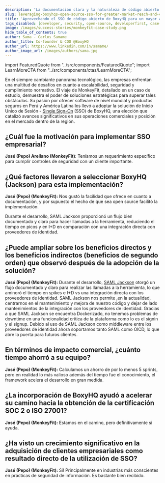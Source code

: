 ```yaml
---
description: 'La documentación clara y la naturaleza de código abierto hicieron de BoxyHQ (SAML Jackson) la opción SSO perfecta para MonkeyFit. Lea el estudio de caso.'
slug: leveraging-boxyhqs-open-source-sso-for-greater-market-reach-and-compliance-monkeyfit-es
title: 'Aprovechando el SSO de código abierto de BoxyHQ para un mayor alcance y cumplimiento del mercado: MonkeyFit'
tags_disabled: [developer, security, open-source, developerfirst, case-study]
image: /images/success-stories/monkeyfit-case-study.png
hide_table_of_contents: true
author: Sama - Carlos Samame
author_title: Co-founder & COO @BoxyHQ
author_url: https://www.linkedin.com/in/samame/
author_image_url: /images/authors/sama.jpg
---
```


import FeaturedQuote from "../src/components/FeaturedQuote";
import LearnMoreCTA from "../src/components/ctas/LearnMoreCTA";

En el siempre cambiante panorama tecnológico, las empresas enfrentan una multitud de desafíos en cuanto a escalabilidad, seguridad y cumplimiento normativo. El viaje de MonkeyFit, detallado en un caso de estudio, demuestra el poder de soluciones estratégicas para superar tales obstáculos. Su pasión por ofrecer software de nivel mundial y productos seguros en Perú y América Latina los llevó a adoptar la solución de Inicio Unico de Sesión - [Single Sign-On](/enterprise-sso) (SSO) de BoxyHQ, una elección que catalizó avances significativos en sus operaciones comerciales y posición en el mercado dentro de la región.

<LearnMoreCTA label="Read the interview in English" newWindow={false} url="/blog/leveraging-boxyhqs-open-source-sso-for-greater-market-reach-and-compliance-monkeyfit" />

## ¿Cuál fue la motivación para implementar SSO empresarial?

**José (Pepo) Arellano (MonkeyFit):** Teníamos un requerimiento específico para cumplir controles de seguridad con un cliente importante.

## ¿Qué factores llevaron a seleccionar BoxyHQ (Jackson) para esta implementación?

**José (Pepo) (MonkeyFit):** Nos gustó la facilidad que ofrece en cuanto a documentación, y por supuesto el hecho de que sea open source facilitó la implementación.

<FeaturedQuote personName="José (Pepo) Arellano" personRole="CEO & Cofundador - MonkeyFit" pictureSrc="/images/success-stories/jose-pepo-arellano-monkeyfit">
 Durante el desarrollo, SAML Jackson proporcionó un flujo bien documentado y claro para hacer llamadas a la herramienta, reduciendo el tiempo en picos y en I+D en comparación con una integración directa con proveedores de identidad.
</FeaturedQuote>

## ¿Puede ampliar sobre los beneficios directos y los beneficios indirectos (beneficios de segundo orden) que observó después de la adopción de la solución?

**José (Pepo) (MonkeyFit):** Durante el desarrollo, [SAML Jackson](https://github.com/boxyhq/jackson) otorgó un flujo documentado y claro para realizar las llamadas a la herramienta, lo que aminoró el tiempo en spikes e I+D vs una integración directa con los proveedores de identidad. SAML Jackson nos permite ,en la actualidad, centrarnos en el mantenimiento y mejora de nuestro código y dejar de lado mantenimientos de la integración con los proveedores de identidad. Gracias a que SAML Jackson se encuentra Dockerizado, no tenemos problemas de downtime en una funcionalidad critica de la plataforma como lo es el signin y el signup. Debido al uso de SAML Jackson como middleware entre los proveedores de identidad ahora soportamos tanto SAML como OICD, lo que abre la puerta para futuros clientes.

## En términos de impacto comercial, ¿cuánto tiempo ahorró a su equipo?

**José (Pepo) (MonkeyFit):** Calculamos un ahorro de por lo menos 5 sprints, pero en realidad lo más valioso además del tiempo fue el conocimiento, el framework acelera el desarrollo en gran medida.

## ¿La incorporación de BoxyHQ ayudó a acelerar su camino hacia la obtención de la certificación SOC 2 o ISO 27001?

**José (Pepo) (MonkeyFit):** Estamos en el camino, pero definitivamente si ayuda.

## ¿Ha visto un crecimiento significativo en la adquisición de clientes empresariales como resultado directo de la utilización de SSO?

**José (Pepo) (MonkeyFit):** Si! Principalmente en industrias más conscientes en prácticas de seguridad de información. Es bastante bien recibido.

<LearnMoreCTA label="Lea la historia de éxito de MonkeyFit" newWindow={false} url="/success-stories/elevating-latam-security-standards-the-monkeyfit-boxyhq-success-story-es" />
